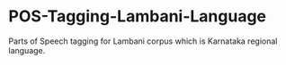 # POS-Tagging-Lambani-Language
Parts of Speech tagging for Lambani corpus which is Karnataka regional language.
